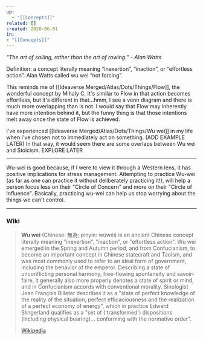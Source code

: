 ```yaml
---
up:
  - "[[Concepts]]"
related: []
created: 2020-06-01
in:
- "[[Concepts]]"
---
```

 *“The art of sailing, rather than the art of rowing.” - Alan Watts*

Definition: a concept literally meaning “inexertion”, “inaction”, or “effortless action”. Alan Watts called wu wei “not forcing”.  

This reminds me of [[Ideaverse Merged/Atlas/Dots/Things/Flow]], the wonderful concept by Mihaly C. 
It's similar to Flow in that action becomes effortless, but it's different in that...hmm, I see a venn diagram and there is much more overlapping than is not. I would say that Flow may inherently have more intention behind it, but the funny thing is that those intentions melt away once the state of Flow is achieved.

I've experienced [[Ideaverse Merged/Atlas/Dots/Things/Wu wei]] in my life when I've chosen not to immediately act on something. (ADD EXAMPLE LATER) In that way, it would seem there are some overlaps between Wu wei and Stoicism. EXPLORE LATER

---
Wu-wei is good because, if I were to view it through a Western lens, it has positive implications for stress management. Attempting to practice Wu-wei (as far as one can practice it without deliberately practicing it!), will help a person focus less on their "Circle of Concern" and more on their "Circle of Influence". Basically, practicing wu-wei can help us stop worrying about the things we can't control.

---

### Wiki
> **Wu wei** (Chinese: 無為; pinyin: wúwéi) is an ancient Chinese concept literally meaning "inexertion", "inaction", or "effortless action". Wu wei emerged in the Spring and Autumn period, and from Confucianism, to become an important concept in Chinese statecraft and Taoism, and was most commonly used to refer to an ideal form of government, including the behavior of the emperor.  Describing a state of unconflicting personal harmony, free-flowing spontaneity and savoir-faire, it generally also more properly denotes a state of spirit or mind, and in Confucianism accords with conventional morality.  Sinologist Jean François Billeter describes it as a "state of perfect knowledge of the reality of the situation, perfect efficaciousness and the realization of a perfect economy of energy", which in practice Edward Slingerland qualifies as a "set of ('transformed') dispositions (including physical bearing)... conforming with the normative order".
>
> [Wikipedia](https://en.wikipedia.org/wiki/Wu%20wei)